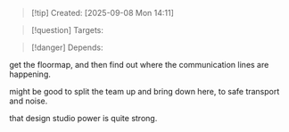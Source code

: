 
>[!tip] Created: [2025-09-08 Mon 14:11]

>[!question] Targets: 

>[!danger] Depends: 

get the floormap, and then find out where the communication lines are happening.

might be good to split the team up and bring down here, to safe transport and noise.

that design studio power is quite strong.